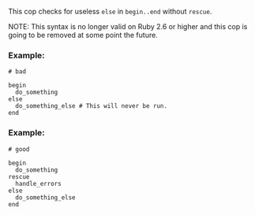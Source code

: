 This cop checks for useless `else` in `begin..end` without `rescue`.

NOTE: This syntax is no longer valid on Ruby 2.6 or higher and
this cop is going to be removed at some point the future.

### Example:

    # bad

    begin
      do_something
    else
      do_something_else # This will never be run.
    end

### Example:

    # good

    begin
      do_something
    rescue
      handle_errors
    else
      do_something_else
    end